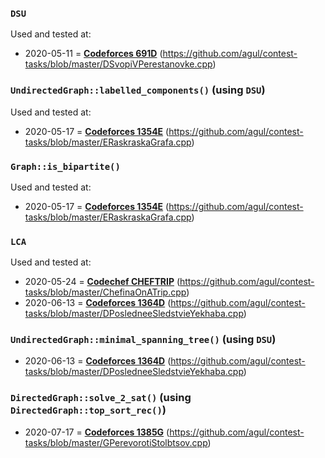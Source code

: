 ### `DSU`
Used and tested at:
- 2020-05-11 = **[Codeforces 691D](https://codeforces.com/contest/691/problem/D)** (https://github.com/agul/contest-tasks/blob/master/DSvopiVPerestanovke.cpp)

### `UndirectedGraph::labelled_components()` (using `DSU`)
Used and tested at:
- 2020-05-17 = **[Codeforces 1354E](https://codeforces.com/contest/1354/problem/E)** (https://github.com/agul/contest-tasks/blob/master/ERaskraskaGrafa.cpp)

### `Graph::is_bipartite()`
Used and tested at:
- 2020-05-17 = **[Codeforces 1354E](https://codeforces.com/contest/1354/problem/E)** (https://github.com/agul/contest-tasks/blob/master/ERaskraskaGrafa.cpp)

### `LCA`
Used and tested at:
- 2020-05-24 = **[Codechef CHEFTRIP](https://www.codechef.com/problems/CHEFTRIP)** (https://github.com/agul/contest-tasks/blob/master/ChefinaOnATrip.cpp)
- 2020-06-13 = **[Codeforces 1364D](https://codeforces.com/contest/1364/problem/D)** (https://github.com/agul/contest-tasks/blob/master/DPosledneeSledstvieYekhaba.cpp)

### `UndirectedGraph::minimal_spanning_tree()` (using `DSU`)
- 2020-06-13 = **[Codeforces 1364D](https://codeforces.com/contest/1364/problem/D)** (https://github.com/agul/contest-tasks/blob/master/DPosledneeSledstvieYekhaba.cpp)

### `DirectedGraph::solve_2_sat()` (using `DirectedGraph::top_sort_rec()`)
- 2020-07-17 = **[Codeforces 1385G](https://codeforces.com/contest/1385/problem/G)** (https://github.com/agul/contest-tasks/blob/master/GPerevorotiStolbtsov.cpp)
